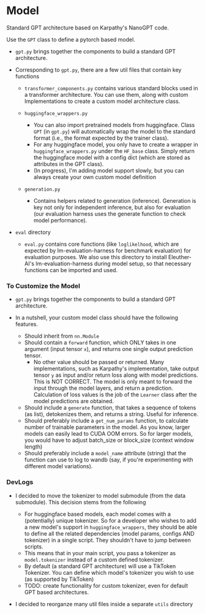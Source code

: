 # Model

Standard GPT architecture based on Karpathy's NanoGPT code. 

Use the `GPT` class to define a pytorch based model. 

- `gpt.py` brings together the components to build a standard GPT architecture. 
- Corresponding to `gpt.py`, there are a few util files that contain key functions

    - `transformer_components.py` contains various standard blocks used in a transformer architecture. You can use them, along with custom Implementations to create a custom model architecture class. 

    - `huggingface_wrappers.py`
        - You can also import pretrained models from huggingface. Class `GPT` (in `gpt.py`) will automatically wrap the model to the standard format (i.e., the format expected by the trainer class).
        - For any huggingface model, you only have to create a wrapper in `huggingface_wrappers.py` under the `HF_base` class. Simply return the huggingface model with a config dict (which are stored as attributes in the GPT class). 
        - (In progress), I'm adding model support slowly, but you can always create your own custom model definition
    
    - `generation.py`
        - Contains helpers related to generation (inference). Generation is key not only for independent inference, but also for evaluation (our evaluation harness uses the generate function to check model performance). 

- `eval` directory
    - `eval.py` contains core functions (like `loglikelhood`, which are expected by lm-evaluation-harness for benchmark evaluation) for evaluation purposes. We also use this directory to install Eleuther-AI's lm-evaluation-harness during model setup, so that necessary functions can be imported and used. 

### To Customize the Model



- `gpt.py` brings together the components to build a standard GPT architecture. 


- In a nutshell, your custom model class should have the following features. 

    - Should inherit from `nn.Module`
    - Should contain a `forward` function, which ONLY takes in one argument (input tensor `x`), and returns one single output prediction tensor. 
        - No other value should be passed or returned. Many implementations, such as Karpathy's implementation, take output tensor `y` as input and/or return loss along with model predictions. This is NOT CORRECT. The model is only meant to forward the input through the model layers, and return a prediction. Calculation of loss values is the job of the `Learner` class after the model predictions are obtained. 
    - Should include a `generate` function, that takes a sequence of tokens (as list), detokenizes them, and returns a string. Useful for inference.
    - Should preferably include a `get_num_params` function, to calculate number of trainable parameters in the model. As you know, larger models can easily lead to CUDA OOM errors. So for larger models, you would have to adjust batch_size or block_size (context window length)
    - Should preferably include a `model_name` attribute (string) that the function can use to log to wandb (say, if you're experimenting with different model variations). 





### DevLogs

- I decided to move the tokenizer to model submodule (from the data submodule). This decision stems from the following 
    - For huggingface based models, each model comes with a (potentially) unique tokenizer. So for a developer who wishes to add a new model's support in `huggingface_wrappers`, they should be able to define all the related dependencies (model params, configs AND tokenizer) in a single script. They shouldn't have to jump between scripts. 
    - This means that in your main script, you pass a tokenizer as `model.tokenizer` instead of a custom defined tokenizer. 
    - By default (a standard GPT architecture) will use a TikToken Tokenizer. You can define which model's tokenizer you wish to use (as supported by TikToken)
    - TODO: create functionality for custom tokenizer, even for default GPT based architectures. 

- I decided to reorganze many util files inside a separate `utils` directory